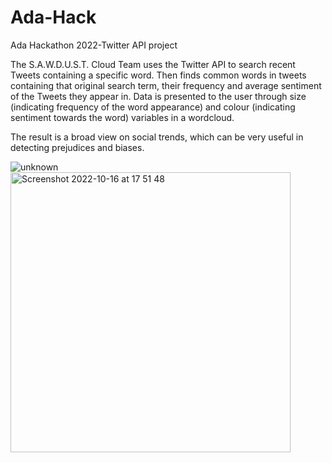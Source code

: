 # Ada-Hack
Ada Hackathon 2022-Twitter API project

The S.A.W.D.U.S.T. Cloud Team uses the Twitter API to search recent Tweets containing a specific word. Then finds common words in tweets containing that original search term, their frequency and average sentiment of the Tweets they appear in. Data is presented to the user through size (indicating frequency of the word appearance) and colour (indicating sentiment towards the word) variables in a wordcloud.

The result is a broad view on social trends, which can be very useful in detecting prejudices and biases. 

![unknown](https://user-images.githubusercontent.com/52950656/196047807-6641bde1-8d60-4a01-ac68-c6e39a6274f6.png) 
<img width="448" alt="Screenshot 2022-10-16 at 17 51 48" src="https://user-images.githubusercontent.com/52950656/196047891-75860a2b-dbd5-4c5b-9225-1da5fa4b5b6b.png">
